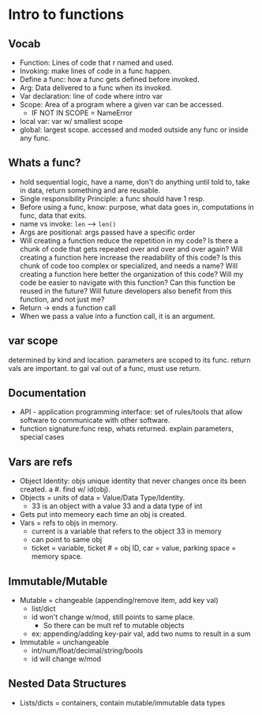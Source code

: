 
# Intro to functions
## Vocab
- Function: Lines of code that r named and used.
- Invoking: make lines of code in a func happen.
- Define a func: how a func gets defined before invoked.
- Arg: Data delivered to a func when its invoked. 
- Var declaration: line of code where intro var
- Scope: Area of a program where a given var can be accessed. 
  - IF NOT IN SCOPE = NameError
- local var: var w/ smallest scope
- global: largest scope. accessed and moded outside any func or inside any func. 
  
## Whats a func?
- hold sequential logic, have a name, don't do anything until told to, take in data, return something and are reusable. 
- Single responsibility Principle: a func should have 1 resp. 
- Before using a func, know: purpose, what data goes in, computations in func, data that exits.
- name vs invoke: `len` --> `len()`
- Args are positional: args passed have a specific order
- Will creating a function reduce the repetition in my code?
Is there a chunk of code that gets repeated over and over and over again?
Will creating a function here increase the readability of this code?
Is this chunk of code too complex or specialized, and needs a name?
Will creating a function here better the organization of this code?
Will my code be easier to navigate with this function?
Can this function be reused in the future?
Will future developers also benefit from this function, and not just me?
- Return -> ends a function call
- When we pass a value into a function call, it is an argument.

## var scope
determined by kind and location.
parameters are scoped to its func. 
return vals are important. to gal val out of a func, must use return. 

## Documentation
- API - application programming interface: set of rules/tools that allow software to communicate with other software. 
- function signature:func resp, whats returned. explain parameters, special cases

## Vars are refs
- Object Identity: objs unique identity that never changes once its been created. a #. find w/ id(obj).
- Objects = units of data = Value/Data Type/Identity.
  - 33 is an object with a value 33 and a data type of int
- Gets put into memeory each time an obj is created. 
- Vars = refs to objs in memory. 
  - current is a variable that refers to the object 33 in memory
  - can point to same obj
  - ticket = variable, ticket # = obj ID, car = value, parking space = memory space. 

## Immutable/Mutable
- Mutable = changeable (appending/remove item, add key val)
  - list/dict
  - id won't change w/mod, still points to same place.
    - So there can be mult ref to mutable objects
  - ex: appending/adding key-pair val, add two nums to result in a sum
- Immutable = unchangeable 
  - int/num/float/decimal/string/bools
  - id will change w/mod

## Nested Data Structures
- Lists/dicts = containers, contain mutable/immutable data types


